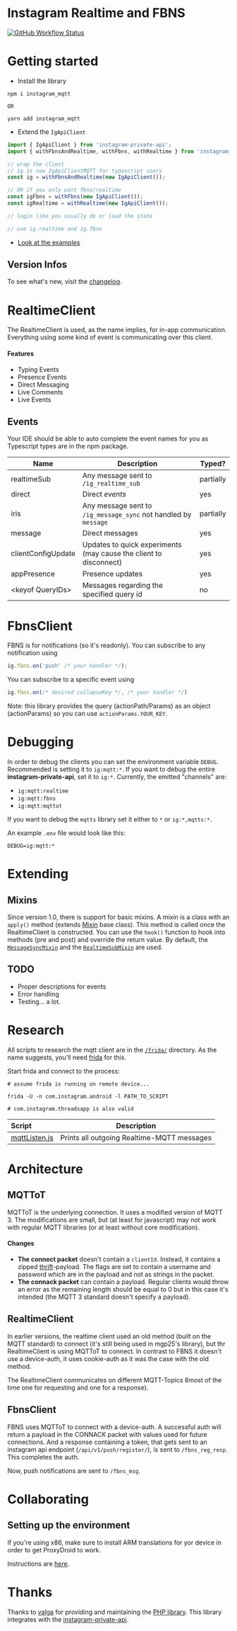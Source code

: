 # Instagram Realtime and FBNS

[![GitHub Workflow Status](https://img.shields.io/github/workflow/status/nerixyz/instagram_mqtt/Node%20CI?style=flat)](https://github.com/Nerixyz/instagram_mqtt/actions)

# Getting started

-  Install the library

```
npm i instagram_mqtt

OR

yarn add instagram_mqtt
```

-  Extend the `IgApiClient`

```typescript
import { IgApiClient } from 'instagram-private-api';
import { withFbnsAndRealtime, withFbns, withRealtime } from 'instagram_mqtt';

// wrap the client
// ig is now IgApiClientMQTT for typescript users
const ig = withFbnsAndRealtime(new IgApiClient());

// OR if you only want fbns/realtime
const igFbns = withFbns(new IgApiClient());
const igRealtime = withRealtime(new IgApiClient());

// login like you usually do or load the state

// use ig.realtime and ig.fbns
```

-  [Look at the examples](examples)

## Version Infos

To see what's new, visit the [changelog](CHANGELOG.md).

# RealtimeClient

The RealtimeClient is used, as the name implies, for in-app communication.
Everything using some kind of event is communicating over this client.

#### Features

-  Typing Events
-  Presence Events
-  Direct Messaging
-  Live Comments
-  Live Events

## Events

Your IDE should be able to auto complete the event names for you as Typescript types are in the npm package.

| Name               | Description                                                       | Typed?    |
| ------------------ | ----------------------------------------------------------------- | --------- |
| realtimeSub        | Any message sent to `/ig_realtime_sub`                            | partially |
| direct             | Direct _events_                                                   | yes       |
| iris               | Any message sent to `/ig_message_sync` not handled by `message`   | partially |
| message            | Direct messages                                                   | yes       |
| clientConfigUpdate | Updates to quick experiments (may cause the client to disconnect) | yes       |
| appPresence        | Presence updates                                                  | yes       |
| \<keyof QueryIDs\> | Messages regarding the specified query id                         | no        |

# FbnsClient

FBNS is for notifications (so it's readonly).
You can subscribe to any notification using

```typescript
ig.fbns.on('push' /* your handler */);
```

You can subscribe to a specific event using

```typescript
ig.fbns.on(/* desired collapseKey */, /* your handler */)
```

Note: this library provides the query (actionPath/Params) as an object (actionParams)
so you can use `actionParams.YOUR_KEY`.

# Debugging

In order to debug the clients you can set the environment variable `DEBUG`.
Recommended is setting it to `ig:mqtt:*`. If you want to debug the entire **instagram-private-api**, set it to `ig:*`.
Currently, the emitted "channels" are:

-  `ig:mqtt:realtime`
-  `ig:mqtt:fbns`
-  `ig:mqtt:mqttot`

If you want to debug the `mqtts` library set it either to `*` or `ig:*,mqtts:*`.

An example `.env` file would look like this:

```
DEBUG=ig:mqtt:*
```

# Extending

## Mixins

Since version 1.0, there is support for basic mixins.
A mixin is a class with an `apply()` method (extends [Mixin](src/realtime/mixins/mixin.ts) base class).
This method is called once the RealtimeClient is constructed.
You can use the `hook()` function to hook into methods (pre and post) and override the return value.
By default, the [`MessageSyncMixin`](src/realtime/mixins/message-sync.mixin.ts) and the [`RealtimeSubMixin`](src/realtime/mixins/realtime-sub.mixin.ts) are used.

## TODO

-  Proper descriptions for events
-  Error handling
-  Testing... a lot.

# Research

All scripts to research the mqtt client are in the [`/frida/`](frida) directory.
As the name suggests, you'll need [frida](https://frida.re/) for this.

Start frida and connect to the process:

```
# assume frida is running on remote device...

frida -U -n com.instagram.android -l PATH_TO_SCRIPT

# com.instagram.threadsapp is also valid
```

| Script                               | Description                                |
| :----------------------------------- | ------------------------------------------ |
| [mqttListen.js](frida/mqttListen.js) | Prints all outgoing Realtime-MQTT messages |

# Architecture

## MQTToT

MQTToT is the underlying connection. It uses a modified version of MQTT 3.
The modifications are small, but (at least for javascript) may not work with regular MQTT libraries
(or at least without core modification).

#### Changes

-  **The connect packet** doesn't contain a `clientId`. Instead,
   it contains a zipped [thrift](https://people.apache.org/~thejas/thrift-0.9/javadoc/org/apache/thrift/protocol/TCompactProtocol.html)-payload.
   The flags are set to contain a username and password which are in the payload and not as strings in the packet.
-  **The connack packet** can contain a payload. Regular clients would throw an error
   as the remaining length should be equal to 0 but in this case it's intended (the MQTT 3 standard doesn't specify a payload).

## RealtimeClient

In earlier versions, the realtime client used an old method (built on the MQTT standard) to connect
(it's still being used in mgp25's library), but thr RealtimeClient is using MQTToT to connect.
In contrast to FBNS it doesn't use a device-auth, it uses cookie-auth as it was the case with the
old method.

The RealtimeClient communicates on different MQTT-Topics 8most of the time one for requesting and one for a response).

## FbnsClient

FBNS uses MQTToT to connect with a device-auth.
A successful auth will return a payload in the CONNACK packet with values used for future connections.
And a response containing a token,
that gets sent to an instagram api endpoint (`/api/v1/push/register/`), is sent to `/fbns_reg_resp`.
This completes the auth.

Now, push notifications are sent to `/fbns_msg`.

# Collaborating

## Setting up the environment

If you're using x86, make sure to install ARM translations for yor device
in order to get ProxyDroid to work.

Instructions are [here](https://github.com/dilame/instagram-private-api/blob/master/CONTRIBUTING.md#capturing-tls-requests).

# Thanks

Thanks to [valga](https://github.com/valga) for providing and maintaining the [PHP library](https://github.com/valga/fbns-react).
This library integrates with the [instagram-private-api](https://github.com/dilame/instagram-private-api).
